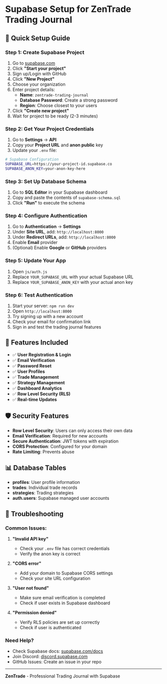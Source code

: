 # Supabase Setup for ZenTrade Trading Journal

## 🚀 **Quick Setup Guide**

### **Step 1: Create Supabase Project**

1. Go to [supabase.com](https://supabase.com)
2. Click **"Start your project"**
3. Sign up/Login with GitHub
4. Click **"New Project"**
5. Choose your organization
6. Enter project details:
   - **Name**: `zentrade-trading-journal`
   - **Database Password**: Create a strong password
   - **Region**: Choose closest to your users
7. Click **"Create new project"**
8. Wait for project to be ready (2-3 minutes)

### **Step 2: Get Your Project Credentials**

1. Go to **Settings** → **API**
2. Copy your **Project URL** and **anon public** key
3. Update your `.env` file:

```bash
# Supabase Configuration
SUPABASE_URL=https://your-project-id.supabase.co
SUPABASE_ANON_KEY=your-anon-key-here
```

### **Step 3: Set Up Database Schema**

1. Go to **SQL Editor** in your Supabase dashboard
2. Copy and paste the contents of `supabase-schema.sql`
3. Click **"Run"** to execute the schema

### **Step 4: Configure Authentication**

1. Go to **Authentication** → **Settings**
2. Under **Site URL**, add: `http://localhost:8000`
3. Under **Redirect URLs**, add: `http://localhost:8000`
4. Enable **Email** provider
5. (Optional) Enable **Google** or **GitHub** providers

### **Step 5: Update Your App**

1. Open `js/auth.js`
2. Replace `YOUR_SUPABASE_URL` with your actual Supabase URL
3. Replace `YOUR_SUPABASE_ANON_KEY` with your actual anon key

### **Step 6: Test Authentication**

1. Start your server: `npm run dev`
2. Open `http://localhost:8000`
3. Try signing up with a new account
4. Check your email for confirmation link
5. Sign in and test the trading journal features

## 🔧 **Features Included**

- ✅ **User Registration & Login**
- ✅ **Email Verification**
- ✅ **Password Reset**
- ✅ **User Profiles**
- ✅ **Trade Management**
- ✅ **Strategy Management**
- ✅ **Dashboard Analytics**
- ✅ **Row Level Security (RLS)**
- ✅ **Real-time Updates**

## 🛡️ **Security Features**

- **Row Level Security**: Users can only access their own data
- **Email Verification**: Required for new accounts
- **Secure Authentication**: JWT tokens with expiration
- **CORS Protection**: Configured for your domain
- **Rate Limiting**: Prevents abuse

## 📊 **Database Tables**

- **profiles**: User profile information
- **trades**: Individual trade records
- **strategies**: Trading strategies
- **auth.users**: Supabase managed user accounts

## 🚨 **Troubleshooting**

### **Common Issues:**

1. **"Invalid API key"**
   - Check your `.env` file has correct credentials
   - Verify the anon key is correct

2. **"CORS error"**
   - Add your domain to Supabase CORS settings
   - Check your site URL configuration

3. **"User not found"**
   - Make sure email verification is completed
   - Check if user exists in Supabase dashboard

4. **"Permission denied"**
   - Verify RLS policies are set up correctly
   - Check if user is authenticated

### **Need Help?**

- Check Supabase docs: [supabase.com/docs](https://supabase.com/docs)
- Join Discord: [discord.supabase.com](https://discord.supabase.com)
- GitHub Issues: Create an issue in your repo

---

**ZenTrade** - Professional Trading Journal with Supabase
